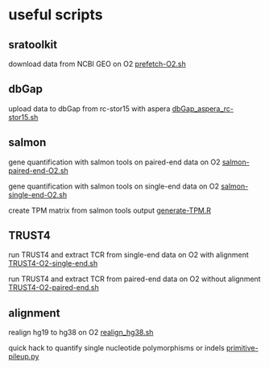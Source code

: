 # useful scripts 

## sratoolkit

download data from NCBI GEO on O2 [prefetch-O2.sh](prefetch-O2.sh)

## dbGap

upload data to dbGap from rc-stor15 with aspera [dbGap_aspera_rc-stor15.sh](dbGap_aspera_rc-stor15.sh)

## salmon 

gene quantification with salmon tools on paired-end data on O2 [salmon-paired-end-O2.sh](salmon-paired-end-O2.sh)

gene quantification with salmon tools on single-end data on O2 [salmon-single-end-O2.sh](salmon-single-end-O2.sh)

create TPM matrix from salmon tools output [generate-TPM.R](generate-TPM.R)

## TRUST4

run TRUST4 and extract TCR from single-end data on O2 with alignment [TRUST4-O2-single-end.sh](TRUST4-O2-single-end.sh)

run TRUST4 and extract TCR from paired-end data on O2 without alignment [TRUST4-O2-paired-end.sh](TRUST4-O2.sh)

## alignment

realign hg19 to hg38 on O2 [realign_hg38.sh](realign_hg38.sh)

quick hack to quantify single nucleotide polymorphisms or indels [primitive-pileup.py](primitive-pileup.py)
